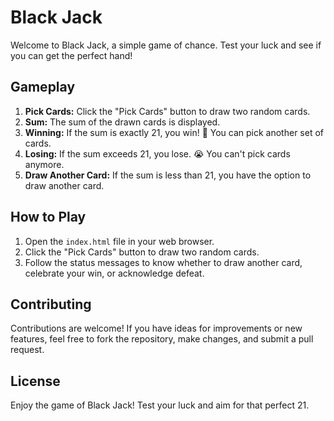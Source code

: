 # Black Jack

Welcome to Black Jack, a simple game of chance. Test your luck and see if you can get the perfect hand!

## Gameplay

1. **Pick Cards:** Click the "Pick Cards" button to draw two random cards.
2. **Sum:** The sum of the drawn cards is displayed.
3. **Winning:** If the sum is exactly 21, you win! 🥳 You can pick another set of cards.
4. **Losing:** If the sum exceeds 21, you lose. 😭 You can't pick cards anymore.
5. **Draw Another Card:** If the sum is less than 21, you have the option to draw another card.

## How to Play

1. Open the `index.html` file in your web browser.
2. Click the "Pick Cards" button to draw two random cards.
3. Follow the status messages to know whether to draw another card, celebrate your win, or acknowledge defeat.



## Contributing

Contributions are welcome! If you have ideas for improvements or new features, feel free to fork the repository, make changes, and submit a pull request.

## License


Enjoy the game of Black Jack! Test your luck and aim for that perfect 21.
